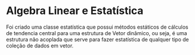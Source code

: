 # Algebra Linear e Estatística
Foi criado uma classe estatística que possui métodos estáticos de cálculos de tendencia central para uma estrutura de Vetor dinâmico, ou seja, é uma estrutura não acoplada que serve para fazer estatística de qualquer tipo de coleção de dados em vetor.
